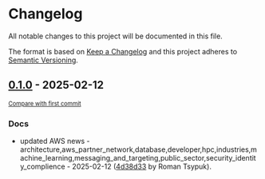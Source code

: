 # Changelog

All notable changes to this project will be documented in this file.

The format is based on [Keep a Changelog](http://keepachangelog.com/en/1.0.0/)
and this project adheres to [Semantic Versioning](http://semver.org/spec/v2.0.0.html).

<!-- insertion marker -->
## [0.1.0](https://github.com/tsypuk/aws-news/releases/tag/ver-2025-02-120.1.0) - 2025-02-12

<small>[Compare with first commit](https://github.com/tsypuk/aws-news/compare/036373a49fc57520f778cb2b2ea811eca31a4687...ver-2025-02-12)</small>

### Docs

- updated AWS news - architecture,aws_partner_network,database,developer,hpc,industries,machine_learning,messaging_and_targeting,public_sector,security_identity_complience - 2025-02-12 ([4d38d33](https://github.com/tsypuk/aws-news/commit/4d38d3398816a5cd078a34fbe2886d5c8e7a70ed) by Roman Tsypuk).

